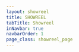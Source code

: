 ```yaml
---
layout: showreel
title: SHOWREEL
tabTitle: Showreel
inNavbar: true
navbarOrder: 1
page_class: showreel_page
---
```

